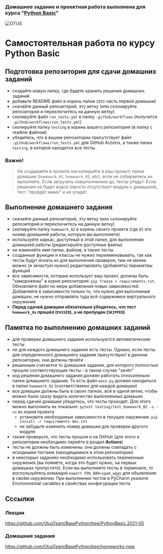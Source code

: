 ### **Домашнее задание и проектная работа выполнена для курса "[Python Basic](https://otus.ru/lessons/python-basic/)"**
![OTUS](https://slack-imgs.com/?c=1&o1=ro&url=https%3A%2F%2Fotus.ru%2Fstatic%2Fimg%2Ffavicons%2Fandroid-chrome-537x240.jpg%3Fnocache)
# Самостоятельная работа по курсу Python Basic

## Подготовка репозитория для сдачи домашних заданий
- создайте новую папку, где будете хранить решения домашних заданий
- добавьте README файл в корень папки (это часть первой домашки)
- скачайте данный репозиторий, эту ветку (или склонируйте репозиторий и переключитесь на данную ветку)
- скопируйте файл `run_tests.yml` в папку `.github/workflows` (получится `.github/workflows/run_tests.yml`)
- скопируйте папку `testing` в корень вашего репозитория (в папку с readme файлом)
- убедитесь, что в вашем репозитории присутствует файл `.github/workflows/run_tests.yml` для GitHub Actions,
  а также папка `testing`, в которой находятся все тесты
  

### Важно!

> Не создавайте в проекте (не копируйте в ваш проект) папки домашек (`homework_01`, `homework_03`, etc),
> если не собираетесь их выполнять. Если загрузить невыполненное дз, тесты упадут. 
> Если решения не будет вовсе (просто отсутствует модуль с домашкой), тест "пройдёт мимо" и не упадёт.


## Выполнение домашнего задания
- скачайте данный репозиторий, эту ветку (или склонируйте репозиторий и переключитесь на данную ветку)
- скопируйте папку `homework_02` в корень своего проекта (где `02` это номер домашней работы, которую вы выполняете)
- используйте каркас, доступный в этой папке, для выполнения домашней работы (редактируйте доступные файлы)
- не изменяйте имя папки, файлов, а также тесты
- созданные функции и классы не нужно переименовывать, так как тесты будут искать их для выполнения проверок, 
  тем не менее можно (и зачастую нужно) редактировать (добавлять) параметры функций
- все зависимости, которые использует ваш проект, должны быть "заморожены" в корне репозитория: `pip freeze > requirements.txt`. 
  Обновляйте файл по мере добавления новых зависимостей. 
  Добавляйте в зависимости только то, что нужно для выполнения домашки, не нужно отправлять туда всё содержимое виртуального окружения 
- **Перед сдачей домашки обязательно убедитесь, что тест `homework_0x` прошёл (`PASSED`), а не пропущен (`SKIPPED`)**


## Памятка по выполнению домашних заданий
- для проверки домашнего задания используются автоматические тесты
- не для каждого домашнего задания есть тесты. 
  Однако, если тесты для определенного домашнего задания присутствуют в данном репозитории, они должны пройти
- решенным считается то домашнее задание, для которого полностью прошли соответствующие тесты - в таком случае "зачёт"
- код решения домашнего задания должен работать относительно папки домашнего задания. То есть файл `main.py` должен находиться в папке `homework_02` (соответственно для каждой домашки)
- все домашки должны быть в своих папках, всё в одной ветке, чтобы можно было сразу видеть количество выполненных домашек
- перед сдачей домашки убедитесь, что тесты проходят. 
  Для этого можно выполнить их локально: `pytest testing/test_homework_02 -s -vv` из корня проекта
  - установите необходимые зависимости в текущее окружение: `pip install -r requirements-dev.txt` 
  - не забудьте изменить номер домашки для проверки другого модуля
- также проверьте, что тесты прошли и на GitHub (для этого в репозитории необходимо перейти в раздел **Actions**)
- тесты не должны быть изменены: они должны совпадать с исходными тестами (находящимися в этом репозитории)
- в некоторых заданиях необходимо использовать переменные окружения (вы поймёте, когда это будет нужно, на первых домашках пропустите). 
  Если вы выполняете тесты в терминале, то воспользуйтесь командой `export FOO_BAR=spam_eggs` для объявления в своём окружении. 
  При выполнении тестов в PyCharm укажите Environmental variables в свойствах конфигурации теста

## Сссылки
### Лекции
https://github.com/OtusTeam/BasePython/tree/PythonBasic.2021-05
### Домашние задания
https://github.com/OtusTeam/BasePython/tree/homeworks-new
